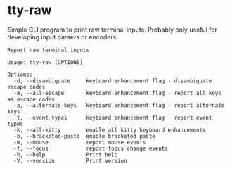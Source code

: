 # tty-raw

Simple CLI program to print raw terminal inputs.
Probably only useful for developing input parsers or encoders.

```
Report raw terminal inputs

Usage: tty-raw [OPTIONS]

Options:
  -d, --disambiguate     keyboard enhancement flag - disambiguate escape codes
  -e, --all-escape       keyboard enhancement flag - report all keys as escape codes
  -a, --alternate-keys   keyboard enhancement flag - report alternate keys
  -t, --event-types      keyboard enhancement flag - report event types
  -k, --all-kitty        enable all kitty keyboard enhancements
  -b, --bracketed-paste  enable bracketed paste
  -m, --mouse            report mouse events
  -f, --focus            report focus change events
  -h, --help             Print help
  -V, --version          Print version
```
